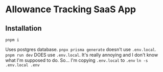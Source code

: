 # Allowance Tracking SaaS App

## Installation

`pnpm i`

Uses postgres database.
`pnpx prisma generate` doesn't use `.env.local`.
`pnpm run dev` DOES use `.env.local`.
It's really annoying and I don't know what I'm supposed to do.
So... I'm copying `.env.local` to `.env` 
`ln -s .env.local .env`

